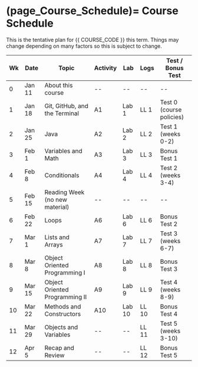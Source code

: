(page_Course_Schedule)=
Course Schedule
=======================

This is the tentative plan for {{ COURSE_CODE }} this term.
Things may change depending on many factors so this is subject to change.

| Wk | Date   | Topic                          | Activity | Lab    | Logs  | Test / Bonus Test        |
|----|--------|--------------------------------|----------|--------|-------|--------------------------|
| 0  | Jan 11 | About this course              | --       | --     | --    | --                       |
| 1  | Jan 18 | Git, GitHub, and the Terminal  | A1       | Lab 1  | LL 1  | Test 0 (course policies) |
| 2  | Jan 25 | Java                           | A2       | Lab 2  | LL 2  | Test 1 (weeks 0-2)       |
| 3  | Feb 1  | Variables and Math             | A3       | Lab 3  | LL 3  | Bonus Test 1             |
| 4  | Feb 8  | Conditionals                   | A4       | Lab 4  | LL 4  | Test 2 (weeks 3-4)       |
| 5  | Feb 15 | Reading Week (no new material) | --       | --     | --    | --                       |
| 6  | Feb 22 | Loops                          | A6       | Lab 6  | LL 6  | Bonus Test 2             |
| 7  | Mar 1  | Lists and Arrays               | A7       | Lab 7  | LL 7  | Test 3 (weeks 6-7)       |
| 8  | Mar 8  | Object Oriented Programming I  | A8       | Lab 8  | LL 8  | Bonus Test 3             |
| 9  | Mar 15 | Object Oriented Programming II | A9       | Lab 9  | LL 9  | Test 4 (weeks 8-9)       |
| 10 | Mar 22 | Methods and Constructors       | A10      | Lab 10 | LL 10 | Bonus Test 4             |
| 11 | Mar 29 | Objects and Variables          | --       | --     | LL 11 | Test 5 (weeks 3-10)      |
| 12 | Apr 5  | Recap and Review               | --       | --     | LL 12 | Bonus Test 5             |


<!--
Part 1 - 1. Getting started with programming
Part 1 - 2. Printing
Part 1 - 3. Reading Input 
Part 1 - 4. Variables
Part 1 - 5. Calculating with numbers
Part 1 - 6. Conditional statement and conditional operation
Part 2 - 1. Recurring problems and patterns to solve them
Part 2 - 2. Repeating functionality
Part 2 - 3. More loops
Part 2 - 4. Methods and dividing the program into smaller parts
Part 3 - 1. Discovering errors
Part 3 - 2. Lists
Part 3 - 3. Arrays
Part 3 - 4. Using strings
Part 4 - 1. Introduction to object-oriented programming
Part 4 - 2. Objects in a list
Part 4 - 3. Files and reading data
Part 5 - 1. Learning object-oriented programming
Part 5 - 2. Removing repetitive code (overloading methods and constructors)
Part 5 - 3. Primitive and reference variables
Part 5 - 4. Objects and references



Week 0
    - About this course

Week 1 - Version Control
    - Git and GitHub
    - Terminal

Week 2 - Java
    - Getting started with programming
    - Printing
    - Reading Input

*** test1
Week 3 - Variables and Math
    - Variables
    - Calculating with numbers
*** bonus test1

Week 4 - Conditionals
    - Conditional statement and conditional operation
*** test 2
Week 5 - reading break

Week 6 - Loops
    - Recurring problems and patterns to solve them
    - Repeating functionality
    - More loops
    - Methods and dividing the program into smaller parts
*** bonus test 2
Week 7 - Lists and Arrays
    - Discovering errors
    - Lists
    - Arrays
    - Using strings
*** test 3
Week 8 - Object Oriented Programming
    - Introduction to object-oriented programming
    - Objects in a list
*** bonus test 3
Week 9 - Objects Oriented Programming II
    - Learning object-oriented programming
    - Files and reading data
*** test 4
Week 10 - Methods and Constructors
    - Removing repetitive code (overloading methods and constructors)
*** bonus test 4
Week 11 - Objects and Variables
    - Primitive and reference variables
    - Objects and references
*** test 5
Week 12
    - Recap and Review
*** bonus test 5
-->